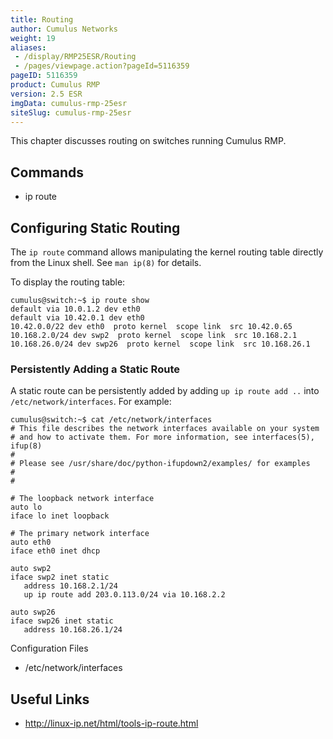 ```yaml
---
title: Routing
author: Cumulus Networks
weight: 19
aliases:
 - /display/RMP25ESR/Routing
 - /pages/viewpage.action?pageId=5116359
pageID: 5116359
product: Cumulus RMP
version: 2.5 ESR
imgData: cumulus-rmp-25esr
siteSlug: cumulus-rmp-25esr
---
```

This chapter discusses routing on switches running Cumulus RMP.

## Commands</span>

  - ip route

## Configuring Static Routing</span>

The `ip route` command allows manipulating the kernel routing table
directly from the Linux shell. See `man ip(8)` for details.

To display the routing table:

    cumulus@switch:~$ ip route show
    default via 10.0.1.2 dev eth0
    default via 10.42.0.1 dev eth0 
    10.42.0.0/22 dev eth0  proto kernel  scope link  src 10.42.0.65 
    10.168.2.0/24 dev swp2  proto kernel  scope link  src 10.168.2.1 
    10.168.26.0/24 dev swp26  proto kernel  scope link  src 10.168.26.1 

### Persistently Adding a Static Route</span>

A static route can be persistently added by adding `up ip route add ..`
into `/etc/network/interfaces`. For example:

    cumulus@switch:~$ cat /etc/network/interfaces
    # This file describes the network interfaces available on your system
    # and how to activate them. For more information, see interfaces(5), ifup(8)
    #
    # Please see /usr/share/doc/python-ifupdown2/examples/ for examples
    #
    #
    
    # The loopback network interface
    auto lo
    iface lo inet loopback
    
    # The primary network interface
    auto eth0
    iface eth0 inet dhcp
    
    auto swp2
    iface swp2 inet static
       address 10.168.2.1/24
       up ip route add 203.0.113.0/24 via 10.168.2.2
    
    auto swp26
    iface swp26 inet static
       address 10.168.26.1/24

Configuration Files

  - /etc/network/interfaces

## Useful Links</span>

  - <http://linux-ip.net/html/tools-ip-route.html>

<article id="html-search-results" class="ht-content" style="display: none;">

</article>

<footer id="ht-footer">

</footer>
